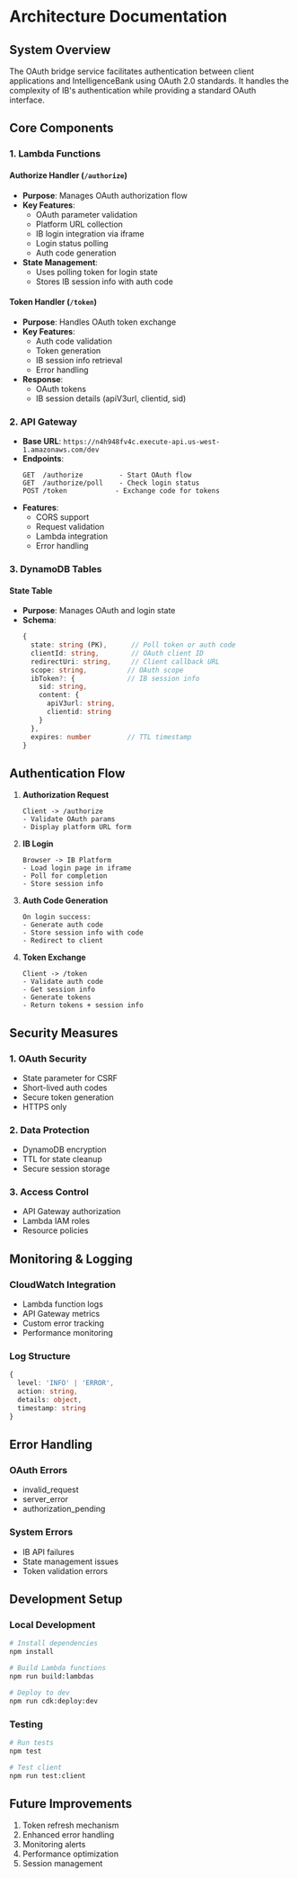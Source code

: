 # Architecture Documentation

## System Overview
The OAuth bridge service facilitates authentication between client applications and IntelligenceBank using OAuth 2.0 standards. It handles the complexity of IB's authentication while providing a standard OAuth interface.

## Core Components

### 1. Lambda Functions

#### Authorize Handler (`/authorize`)
- **Purpose**: Manages OAuth authorization flow
- **Key Features**:
  - OAuth parameter validation
  - Platform URL collection
  - IB login integration via iframe
  - Login status polling
  - Auth code generation
- **State Management**:
  - Uses polling token for login state
  - Stores IB session info with auth code

#### Token Handler (`/token`)
- **Purpose**: Handles OAuth token exchange
- **Key Features**:
  - Auth code validation
  - Token generation
  - IB session info retrieval
  - Error handling
- **Response**:
  - OAuth tokens
  - IB session details (apiV3url, clientid, sid)

### 2. API Gateway
- **Base URL**: `https://n4h948fv4c.execute-api.us-west-1.amazonaws.com/dev`
- **Endpoints**:
  ```
  GET  /authorize         - Start OAuth flow
  GET  /authorize/poll    - Check login status
  POST /token            - Exchange code for tokens
  ```
- **Features**:
  - CORS support
  - Request validation
  - Lambda integration
  - Error handling

### 3. DynamoDB Tables

#### State Table
- **Purpose**: Manages OAuth and login state
- **Schema**:
  ```typescript
  {
    state: string (PK),      // Poll token or auth code
    clientId: string,        // OAuth client ID
    redirectUri: string,     // Client callback URL
    scope: string,          // OAuth scope
    ibToken?: {             // IB session info
      sid: string,
      content: {
        apiV3url: string,
        clientid: string
      }
    },
    expires: number         // TTL timestamp
  }
  ```

## Authentication Flow

1. **Authorization Request**
   ```
   Client -> /authorize
   - Validate OAuth params
   - Display platform URL form
   ```

2. **IB Login**
   ```
   Browser -> IB Platform
   - Load login page in iframe
   - Poll for completion
   - Store session info
   ```

3. **Auth Code Generation**
   ```
   On login success:
   - Generate auth code
   - Store session info with code
   - Redirect to client
   ```

4. **Token Exchange**
   ```
   Client -> /token
   - Validate auth code
   - Get session info
   - Generate tokens
   - Return tokens + session info
   ```

## Security Measures

### 1. OAuth Security
- State parameter for CSRF
- Short-lived auth codes
- Secure token generation
- HTTPS only

### 2. Data Protection
- DynamoDB encryption
- TTL for state cleanup
- Secure session storage

### 3. Access Control
- API Gateway authorization
- Lambda IAM roles
- Resource policies

## Monitoring & Logging

### CloudWatch Integration
- Lambda function logs
- API Gateway metrics
- Custom error tracking
- Performance monitoring

### Log Structure
```typescript
{
  level: 'INFO' | 'ERROR',
  action: string,
  details: object,
  timestamp: string
}
```

## Error Handling

### OAuth Errors
- invalid_request
- server_error
- authorization_pending

### System Errors
- IB API failures
- State management issues
- Token validation errors

## Development Setup

### Local Development
```bash
# Install dependencies
npm install

# Build Lambda functions
npm run build:lambdas

# Deploy to dev
npm run cdk:deploy:dev
```

### Testing
```bash
# Run tests
npm test

# Test client
npm run test:client
```

## Future Improvements
1. Token refresh mechanism
2. Enhanced error handling
3. Monitoring alerts
4. Performance optimization
5. Session management